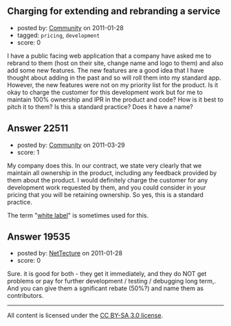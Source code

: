 ## Charging for extending and rebranding a service

- posted by: [Community](https://stackexchange.com/users/-1/-1-community) on 2011-01-28
- tagged: `pricing`, `development`
- score: 0

I have a public facing web application that a company have asked me to rebrand to them (host on their site, change name and logo to them) and also add some new features. The new features are a good idea that I have thought about adding in the past and so will roll them into my standard app. However, the new features were not on my priority list for the product. Is it okay to charge the customer for this development work but for me to maintain 100% ownership and IPR in the product and code? How is it best to pitch it to them? Is this a standard practice? Does it have a name? 




## Answer 22511

- posted by: [Community](https://stackexchange.com/users/-1/-1-community) on 2011-03-29
- score: 1

<p>My company does this.  In our contract, we state very clearly that we maintain all ownership in the product, including any feedback provided by them about the product.  I would definitely charge the customer for any development work requested by them, and you could consider in your pricing that you will be retaining ownership. So yes, this is a standard practice.</p>

<p>The term "<a href="http://en.wikipedia.org/wiki/White-label_product" rel="nofollow">white label</a>" is sometimes used for this.</p>



## Answer 19535

- posted by: [NetTecture](https://stackexchange.com/users/-1/3350-nettecture) on 2011-01-28
- score: 0

Sure. it is good for both - they get it immediately, and they do NOT get problems or pay for further development / testing / debugging long term,. And you can give them a sgnificant rebate (50%?) and name them as contributors.



---

All content is licensed under the [CC BY-SA 3.0 license](https://creativecommons.org/licenses/by-sa/3.0/).
